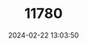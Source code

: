 ---
title: "11780"
category: "Leptoxis minor"
draft: false
date: 2024-02-22 13:03:50
languages:
  English: ["Knob Mudalia"]
---
